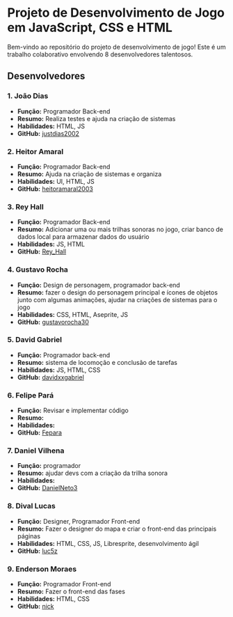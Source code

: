 # Projeto de Desenvolvimento de Jogo em JavaScript, CSS e HTML

Bem-vindo ao repositório do projeto de desenvolvimento de jogo! Este é um trabalho colaborativo envolvendo 8 desenvolvedores talentosos.

## Desenvolvedores

### 1. João Dias
- **Função:** Programador Back-end
- **Resumo:** Realiza testes e ajuda na criação de sistemas
- **Habilidades:** HTML, JS
- **GitHub:** [justdias2002](https://github.com/justdias2002)

### 2. Heitor Amaral
- **Função:** Programador Back-end
- **Resumo:** Ajuda na criação de sistemas e organiza 
- **Habilidades:** UI, HTML, JS
- **GitHub:** [heitoramaral2003](https://github.com/heitoramaral2003)

### 3. Rey Hall
- **Função:** Programador Back-end
- **Resumo:** Adicionar uma ou mais trilhas sonoras no jogo, criar banco de dados local para armazenar dados do usuário
- **Habilidades:** JS, HTML
- **GitHub:** [Rey_Hall](https://github.com/Rey_Hall)

### 4. Gustavo Rocha
- **Função:** Design de personagem, programador back-end
- **Resumo:** fazer o design do personagem principal e ícones de objetos junto com algumas animações, ajudar na criações de sistemas para o jogo
- **Habilidades:** CSS, HTML, Aseprite, JS
- **GitHub:** [gustavorocha30](https://github.com/gustavorocha30)

### 5. David Gabriel
- **Função:** Programador back-end
- **Resumo:** sistema de locomoção e conclusão de tarefas
- **Habilidades:** JS, HTML, CSS 
- **GitHub:** [davidxxgabriel](https://github.com/davidxxgabriel)

### 6. Felipe Pará
- **Função:** Revisar e implementar código
- **Resumo:** 
- **Habilidades:** 
- **GitHub:** [Fepara](https://github.com/Fepara)

### 7. Daniel Vilhena
- **Função:** programador
- **Resumo:** ajudar devs com a criação da trilha sonora
- **Habilidades:** 
- **GitHub:** [DanielNeto3](https://github.com/DanielNeto3)

### 8. Dival Lucas
- **Função:** Designer, Programador Front-end
- **Resumo:** Fazer o designer do mapa e criar o front-end das principais páginas
- **Habilidades:** HTML, CSS, JS, Libresprite, desenvolvimento ágil
- **GitHub:** [luc5z](https://github.com/luc5z)

### 9. Enderson Moraes
- **Função:** Programador Front-end
- **Resumo:** Fazer o front-end das fases
- **Habilidades:** HTML, CSS
- **GitHub:** [nick](https://github.com/mor4ex21)

